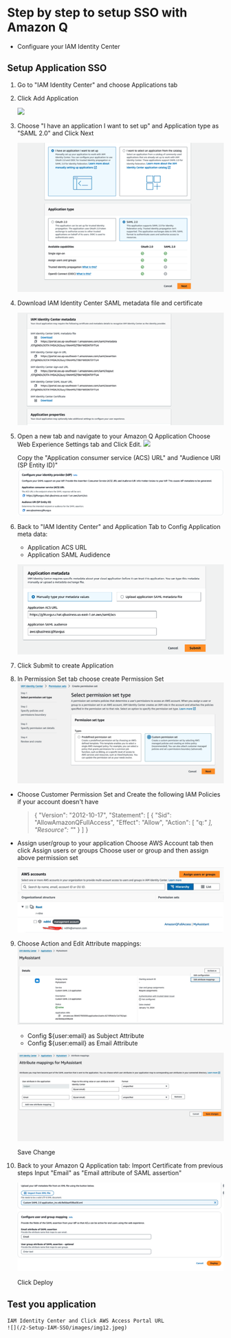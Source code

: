 # Step by step to setup SSO with Amazon Q
 - Configuare your IAM Identity Center 
## Setup Application SSO
1. Go to "IAM Identity Center" and choose Applications tab
2. Click Add Application

    ![](/2-Setup-IAM-SSO/images/img1.png)

3. Choose "I have an application I want to set up" and Application type as "SAML 2.0" and Click Next
    
    ![](/2-Setup-IAM-SSO/images/img2.png)

4. Download IAM Identity Center SAML metadata file and certificate

    ![](/2-Setup-IAM-SSO/images/img3.png)

5. Open a new tab and navigate to your Amazon Q Application
    Choose Web Experience Settings tab and Click Edit.
    ![](/2-Setup-IAM-SSO/images/img4.png)

    Copy the "Application consumer service (ACS) URL" and "Audience URI (SP Entity ID)"
![](/2-Setup-IAM-SSO/images/img5.png)

6. Back to "IAM Identity Center" and Application Tab to Config Application meta data:
    - Application ACS URL
    - Application SAML Audidence

    ![](/2-Setup-IAM-SSO/images/img6.png)
7. Click Submit to create Application
8. In Permission Set tab choose create Permission Set
    ![](/2-Setup-IAM-SSO/images/img13.jpeg)

-  Choose Customer Permission Set and Create the following IAM Policies if your account doesn't have
    > {
    "Version": "2012-10-17",
    "Statement": [
        {
            "Sid": "AllowAmazonQFullAccess",
            "Effect": "Allow",
            "Action": [
                "q:*"
            ],
            "Resource": "*"
        }
    ]
}

- Assign user/group to your application
    Choose AWS Account tab then click Assign users or groups 
    Choose user or group and then assign above permission set

    ![](/2-Setup-IAM-SSO/images/img11.jpeg)


9. Choose Action and Edit Attribute mappings:
    ![](/2-Setup-IAM-SSO/images/img7.jpeg)

    - Config ${user:email} as Subject Attribute
    - Config ${user:email} as Email Attribute

    ![](/2-Setup-IAM-SSO/images/img8.jpeg)
    
    Save Change

10. Back to your Amazon Q Application tab:
     Import Certificate from previous steps 
     Input "Email" as "Email attribute of SAML assertion"

    ![](/2-Setup-IAM-SSO/images/img10.jpeg)

     Click Deploy 

## Test you application
    IAM Identity Center and Click AWS Access Portal URL
    ![](/2-Setup-IAM-SSO/images/img12.jpeg)

